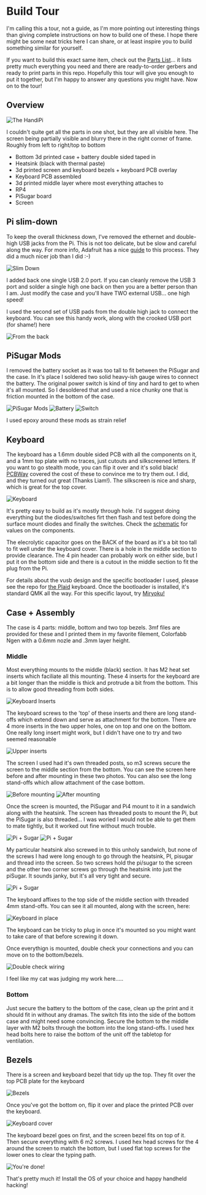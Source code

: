 # Build Tour

I'm calling this a tour, not a guide, as I'm more pointing out interesting things than
giving complete instructions on how to build one of these.  I hope there might be some 
neat tricks here I can share, or at least inspire you to build something similar for yourself. 

If you want to build this exact same item, check out the [Parts List](./BOM.md)... it lists 
pretty much everything you need and there are ready-to-order gerbers and ready to print parts
in this repo. Hopefully this tour will give you enough to put it together, but I'm happy to 
answer any questions you might have.  Now on to the tour!

## Overview

![The HandiPi](https://raw.githubusercontent.com/brickbots/HandiPi/main/images/build/IMG_8178.jpeg)

I couldn't quite get all the parts in one shot, but they are all visible here.  The screen being
partially visible and blurry there in the right corner of frame.  Roughly from left to right/top
to bottom
* Bottom 3d printed case + battery double sided taped in
* Heatsink (black with thermal paste)
* 3d printed screen and keyboard bezels + keyboard PCB overlay
* Keyboard PCB assembled
* 3d printed middle layer where most everything attaches to
* RP4
* PiSugar board
* Screen

## Pi slim-down

To keep the overall thickness down, I've removed the ethernet and double-high USB jacks from
the Pi.  This is not too delicate, but be slow and careful along the way.  For more info, 
Adafruit has a nice [guide](https://learn.adafruit.com/diet-raspberry-pi) to this process.
They did a much nicer job than I did :-)

![Slim Down](https://raw.githubusercontent.com/brickbots/HandiPi/main/images/build/IMG_8155.jpeg)

I added back one single USB 2.0 port.  If you can cleanly remove the USB 3 port and solder a 
single high one back on then you are a better person than I am.  Just modify the case and you'll
have TWO external USB... one high speed!

I used the second set of USB pads from the double high jack to connect the keyboard. You can see 
this handy work, along with the crooked USB port (for shame!) here

![From the back](https://raw.githubusercontent.com/brickbots/HandiPi/main/images/build/IMG_8117.jpeg)

## PiSugar Mods

I removed the battery socket as it was too tall to fit between the PiSugar and the case.  In it's 
place I soldered two solid heavy-ish gauge wires to connect the battery.  The original power switch
is kind of tiny and hard to get to when it's all mounted.  So I desoldered that and used a nice
chunky one that is friction mounted in the bottom of the case.

![PiSugar Mods](https://raw.githubusercontent.com/brickbots/HandiPi/main/images/build/IMG_4384.jpeg)
![Battery](https://raw.githubusercontent.com/brickbots/HandiPi/main/images/build/IMG_4383.jpeg)
![Switch](https://raw.githubusercontent.com/brickbots/HandiPi/main/images/build/IMG_4382.jpeg)

I used epoxy around these mods as strain relief

## Keyboard

The keyboard has a 1.6mm double sided PCB with all the components on it, and a 1mm top plate
with no traces, just cutouts and silkscreened letters.  If you want to go stealth mode, you 
can flip it over and it's solid black!  [PCBWay](https://pcbway.com) covered the cost of these
to convince me to try them out.  I did, and they turned out great (Thanks Liam!).  The silkscreen is nice 
and sharp, which is great for the top cover.

![Keyboard](https://raw.githubusercontent.com/brickbots/HandiPi/main/images/build/IMG_4371.jpeg)

It's pretty easy to build as it's mostly through hole.  I'd suggest doing everything but the 
diodes/switches firt then flash and test before doing the surface mount diodes and finally the
switches.  Check the [schematic](./handipi_kb_schematic.pdf) for values on the components.

The elecrolytic capacitor goes on the BACK of the board as it's a bit too tall to fit well
under the keyboard cover.  There is a hole in the middle section to provide clearance.  The 
4 pin header can probably work on either side, but I put it on the bottom side and there is
a cutout in the middle section to fit the plug from the Pi.

For details about the vusb design and the specific bootloader I used, please see the 
repo for [the Plaid](https://github.com/hsgw/plaid) keyboard.  Once the bootloader 
is installed, it's standard QMK all the way.  For this specific layout, try
[Miryoku!](https://github.com/manna-harbour/miryoku)

## Case + Assembly

The case is 4 parts: middle, bottom and two top bezels. 3mf files are provided for these and I
printed them in my favorite filement, Colorfabb Ngen with a 0.6mm nozle and .3mm layer height.

### Middle

Most everything mounts to the middle (black) section.  It has M2 heat set inserts which 
faciliate all this mounting.  These 4 inserts for the keyboard are a bit longer than the middle 
is thick and protrude a bit from the bottom.  This is to allow good threading from both sides.

![Keyboard Inserts](https://raw.githubusercontent.com/brickbots/HandiPi/main/images/build/IMG_8168.jpeg)

The keyboard screws to the 'top' of these inserts and there are long stand-offs which extend down
and serve as attachment for the bottom.  There are 4 more inserts in the two upper holes, one on top
and one on the bottom.  One really long insert might work, but I didn't have one to try and two 
seemed reasonable

![Upper inserts](https://raw.githubusercontent.com/brickbots/HandiPi/main/images/build/IMG_8167.jpeg)

The screen I used had it's own threaded posts, so m3 screws secure the screen to the middle section
from the bottom.  You can see the screen here before and after mounting in these two photos.
You can also see the long stand-offs which allow attachment of the case bottom.

![Before mounting](https://raw.githubusercontent.com/brickbots/HandiPi/main/images/build/IMG_8164.jpeg)
![After mounting](https://raw.githubusercontent.com/brickbots/HandiPi/main/images/build/IMG_8161.jpeg)

Once the screen is mounted, the PiSugar and Pi4 mount to it in a sandwich along with the heatsink.  The
screen has threaded posts to mount the Pi, but the PiSugar is also threaded... I was woried I would not 
be able to get them to mate tightly, but it worked out fine without much trouble. 

![Pi + Sugar](https://raw.githubusercontent.com/brickbots/HandiPi/main/images/build/IMG_8156.jpeg)
![Pi + Sugar](https://raw.githubusercontent.com/brickbots/HandiPi/main/images/build/IMG_8155.jpeg)

My particular heatsink also screwed in to this unholy sandwich, but none of the screws I had were long
enough to go through the heatsink, PI, pisugar and thread into the screen.  So two screws hold the 
pi/sugar to the screen and the other two corner screws go through the heatsink into just the piSugar. 
It sounds janky, but it's all very tight and secure.

![Pi + Sugar](https://raw.githubusercontent.com/brickbots/HandiPi/main/images/build/IMG_8107.jpeg)

The keyboard affixes to the top side of the middle section with threaded 4mm stand-offs.  You can see
it all mounted, along with the screen, here:

![Keyboard in place](https://raw.githubusercontent.com/brickbots/HandiPi/main/images/build/IMG_8163.jpeg)

The keyboard can be tricky to plug in once it's mounted so you might want to take care of that before
screwing it down.

Once everythign is mounted, double check your connections and you can move on to the bottom/bezels. 

![Double check wiring](https://raw.githubusercontent.com/brickbots/HandiPi/main/images/build/IMG_8181.jpeg)

I feel like my cat was judging my work here.....

### Bottom

Just secure the battery to the bottom of the case, clean up the print and it should fit in without any
dramas.  The switch fits into the side of the bottom case and might need some convincing.  Secure
the bottom to the middle layer with M2 bolts through the bottom into the long stand-offs.  I used hex
head bolts here to raise the bottom of the unit off the tabletop for ventilation.

## Bezels

There is a screen and keyboard bezel that tidy up the top.  They fit over the top PCB plate for the 
keyboard

![Bezels](https://raw.githubusercontent.com/brickbots/HandiPi/main/images/build/IMG_8152.jpeg)

Once you've got the bottom on, flip it over and place the printed PCB over the keyboard. 

![Keyboard cover](https://raw.githubusercontent.com/brickbots/HandiPi/main/images/build/IMG_8118.jpeg)

The keyboard bezel goes on first, and the screen bezel fits on top of it.  Then secure everything with
6 m2 screws.  I used hex head screws for the 4 around the screen to match the bottom, but I used flat
top screws for the lower ones to clear the typing path.

![You're done!](https://raw.githubusercontent.com/brickbots/HandiPi/main/images/build/IMG_4385.jpeg)

That's pretty much it!  Install the OS of your choice and happy handheld hacking!
